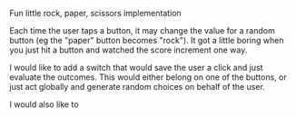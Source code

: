 Fun little rock, paper, scissors implementation 

Each time the user taps a button, it may change the value for a random button (eg the "paper" button becomes "rock"). It got a little boring when you just hit a button and watched the score increment one way. 

I would like to add a switch that would save the user a click and just evaluate the outcomes. This would either belong on one of the buttons, or just act globally and generate random choices on behalf of the user. 

I would also like to 
